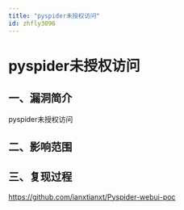 ```yaml
---
title: "pyspider未授权访问"
id: zhfly3096
---
```


# pyspider未授权访问

## 一、漏洞简介

pyspider未授权访问

## 二、影响范围

## 三、复现过程

https://github.com/ianxtianxt/Pyspider-webui-poc